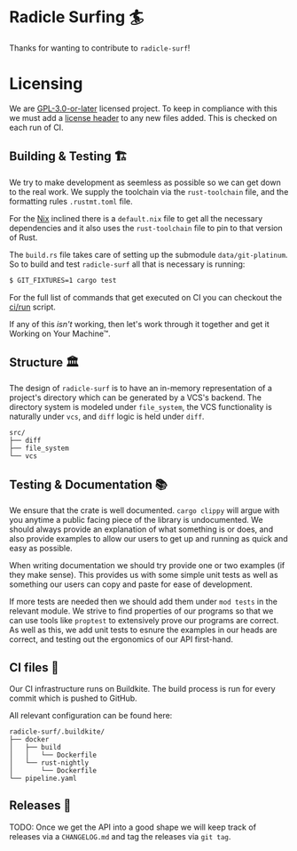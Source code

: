 
# Radicle Surfing 🏄

Thanks for wanting to contribute to `radicle-surf`!

# Licensing

We are [GPL-3.0-or-later](./LICENSE) licensed project. To keep in compliance with this we must
add a [license header](./.license-header) to any new files added. This is checked on each run of CI.

## Building & Testing 🏗️

We try to make development as seemless as possible so we can get down to the real work. We supply
the toolchain via the `rust-toolchain` file, and the formatting rules `.rustmt.toml` file.

For the [Nix](https://nixos.org/) inclined there is a `default.nix` file to get all the necessary
dependencies and it also uses the `rust-toolchain` file to pin to that version of Rust.

The `build.rs` file takes care of setting up the submodule `data/git-platinum`. So to build and test
`radicle-surf` all that is necessary is running:

```bash
$ GIT_FIXTURES=1 cargo test
```

For the full list of commands that get executed on CI you can checkout the [ci/run](./ci/run) script.

If any of this _isn't_ working, then let's work through it together and get it Working on Your
Machine™.

## Structure 🏛️

The design of `radicle-surf` is to have an in-memory representation of a project's directory which
can be generated by a VCS's backend. The directory system is modeled under `file_system`, the VCS
functionality is naturally under `vcs`, and `diff` logic is held under `diff`.

```
src/
├── diff
├── file_system
└── vcs
```

## Testing & Documentation 📚

We ensure that the crate is well documented. `cargo clippy` will argue with you anytime a public
facing piece of the library is undocumented. We should always provide an explanation of what
something is or does, and also provide examples to allow our users to get up and running as quick
and easy as possible.

When writing documentation we should try provide one or two examples (if they make sense). This
provides us with some simple unit tests as well as something our users can copy and paste for ease
of development.

If more tests are needed then we should add them under `mod tests` in the relevant module. We strive
to find properties of our programs so that we can use tools like `proptest` to extensively prove our
programs are correct. As well as this, we add unit tests to esnure the examples in our heads are
correct, and testing out the ergonomics of our API first-hand.

## CI files 🤖

Our CI infrastructure runs on Buildkite. The build process is run for every commit which is pushed
to GitHub.

All relevant configuration can be found here:

```
radicle-surf/.buildkite/
├── docker
│   ├── build
│   │   └── Dockerfile
│   └── rust-nightly
│       └── Dockerfile
└── pipeline.yaml
```

## Releases 📅

TODO: Once we get the API into a good shape we will keep track of releases via a `CHANGELOG.md` and
tag the releases via `git tag`.
